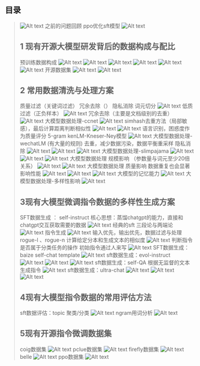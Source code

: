 ## **目录**
> ![Alt text](image.png)
> 之前的问题回顾
> ppo优化sft模型
> ![Alt text](image-1.png)
> ## **1 现有开源大模型研发背后的数据构成与配比**
> 预训练数据构成
> ![Alt text](image-2.png)
> ![Alt text](image-3.png)
> ![Alt text](image-4.png)
> ![Alt text](image-5.png)
> ![Alt text](image-6.png)
> ![Alt text](image-7.png)
> 开源数据集
> ![Alt text](image-8.png)
> ![Alt text](image-9.png)
> ## **2 常用数据清洗与处理方案**
> 质量过滤（关键词过滤） 冗余去除（） 隐私消除 词元切分
> ![Alt text](image-10.png)
> 低质过滤（正负样本）
> ![Alt text](image-11.png)
> 冗余去除（主要是文档级别的去重）
> ![Alt text](image-12.png)
> 大模型数据处理-ccnet
> ![Alt text](image-13.png)
> simhash去重方法（局部敏感），最后计算距离判断相似性
> ![Alt text](image-14.png)
> ![Alt text](image-15.png)
> 语言识别，困惑度作为质量评分
> 5-gram kenLM-Kneser-Ney模型
> ![Alt text](image-16.png)
> 大模型数据处理-wechatLM (有大量的规则)
> 去重，减少数据污染，数据平衡重采样
> 隐私消除
> ![Alt text](image-17.png)
> ![Alt text](image-18.png)
> ![Alt text](image-19.png)
> 大模型数据处理-slimpajama
> ![Alt text](image-20.png)
> ![Alt text](image-21.png)
> ![Alt text](image-22.png)
> 大模型数据处理 规模影响 （参数量与词元至少20倍关系）
> ![Alt text](image-23.png)
> ![Alt text](image-24.png)
> 大模型数据处理 质量影响
> 数据重复也会显著影响性能
> ![Alt text](image-25.png)
> ![Alt text](image-26.png)
> ![Alt text](image-27.png)
> 大模型的记忆能力
> ![Alt text](image-28.png)
> 大模型数据处理-多样性影响
> ![Alt text](image-29.png)
> ## **3现有大模型微调指令数据的多样性生成方案**
> SFT数据生成 ： self-instruct
> 核心思想：蒸馏chatgpt的能力，直接和chatgpt交互获取需要的数据
> ![Alt text](image-30.png)
> 经典的sft 三段论与两端论
> ![Alt text](image-31.png)
> 指令生成
> ![Alt text](image-32.png)
> 输入优先，输出优先，数据过滤与处理
> rogue-l 、rogue-n 计算给定分本和生成文本的相似度
> ![Alt text](image-33.png)
> 判断指令是否属于分类任务的操作
> 初始指令通过人来写
> ![Alt text](image-34.png)
> SFT数据生成：baize
> self-chat template
> ![Alt text](image-35.png)
> sft数据生成：evol-instruct
> ![Alt text](image-36.png)
> ![Alt text](image-37.png)
> ![Alt text](image-38.png)
> sft数据生成：self-QA
> 根据无监督的文本生成指令
> ![Alt text](image-39.png)
> sft数据生成：ultra-chat
> ![Alt text](image-40.png)
> ![Alt text](image-41.png)
> ![Alt text](image-42.png)
> ## **4现有大模型指令数据的常用评估方法**
> sft数据评估：topic 聚类/分类
> ![Alt text](image-43.png)
> ngram用词分析
> ![Alt text](image-44.png)
> ## **5现有开源指令微调数据集**
> coig数据集
> ![Alt text](image-45.png)
> pclue数据集
> ![Alt text](image-46.png)
> firefly数据集
> ![Alt text](image-47.png)
> belle
> ![Alt text](image-48.png)
> ppo数据集
> ![Alt text](image-49.png)